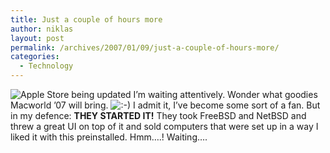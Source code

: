 ```yaml
---
title: Just a couple of hours more
author: niklas
layout: post
permalink: /archives/2007/01/09/just-a-couple-of-hours-more/
categories:
  - Technology
---
```

![Apple Store being updated][1] 
I&#8217;m waiting attentively. Wonder what goodies Macworld &#8217;07 will bring. <img src='http://blog.saers.com/wp-includes/images/smilies/icon_smile.gif' alt=':-)' class='wp-smiley' /> I admit it, I&#8217;ve become some sort of a fan. But in my defence: **THEY STARTED IT!** They took FreeBSD and NetBSD and threw a great UI on top of it and sold computers that were set up in a way I liked it with this preinstalled. Hmm&#8230;.! Waiting&#8230;.

 [1]: http://niklas.saers.com/applestore.jpg